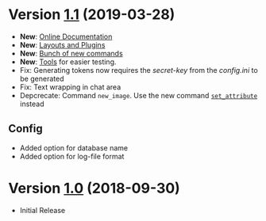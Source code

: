 Version [1.1](https://github.com/dsg-bielefeld/slurk/tree/v1.1) (2019-03-28)
============================================================================

- **New**: [Online Documentation](https://dsg-bielefeld.github.io/slurk/)
- **New**: [Layouts and Plugins](https://dsg-bielefeld.github.io/slurk/slurk_layouts.html)
- **New**: [Bunch of new commands](https://dsg-bielefeld.github.io/slurk/slurk_bots.html#interacting-with-layouts)
- **New**: [Tools](https://dsg-bielefeld.github.io/slurk/slurk_tools.html) for easier testing.
- Fix: Generating tokens now requires the _secret-key_ from the _config.ini_ to be generated
- Fix: Text wrapping in chat area
- Depcrecate: Command `new_image`. Use the new command [`set_attribute`](https://dsg-bielefeld.github.io/slurk/slurk_bots.html#interacting-with-layouts) instead

Config
------

- Added option for database name
- Added option for log-file format

Version [1.0](https://github.com/dsg-bielefeld/slurk/tree/v1.0) (2018-09-30)
============================================================================

- Initial Release
